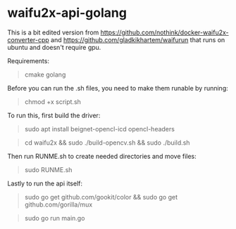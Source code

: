 # waifu2x-api-golang
This is a bit edited version from https://github.com/nothink/docker-waifu2x-converter-cpp and https://github.com/gladkikhartem/waifurun that runs on ubuntu and doesn't require gpu.

Requirements:

> cmake
> golang

Before you can run the .sh files, you need to make them runable by running:

> chmod +x script.sh

To run this, first build the driver:
> sudo apt install beignet-opencl-icd opencl-headers 

> cd waifu2x && sudo ./build-opencv.sh && sudo ./build.sh

Then run RUNME.sh to create needed directories and move files:
> sudo RUNME.sh

Lastly to run the api itself:
> sudo go get github.com/gookit/color && sudo go get github.com/gorilla/mux

> sudo go run main.go
